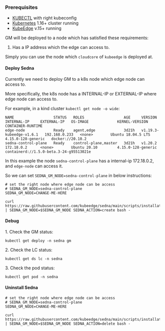 ### Prerequisites
- [KUBECTL][kubectl] with right kubeconfig
- [Kubernetes][kubernetes] 1.16+ cluster running
- [KubeEdge][kubeedge] v.15+ running

GM will be deployed to a node which has satisfied these requirements:
1. Has a IP address which the edge can access to.

Simply you can use the node which `cloudcore` of `kubeedge` is deployed at.

#### Deploy Sedna

Currently we need to deploy GM to a k8s node which edge node can access to.

More specifically, the k8s node has a INTERNAL-IP or EXTERNAL-IP where edge node can access to.

For example, in a kind cluster `kubectl get node -o wide`:
```shell
NAME                  STATUS   ROLES                  AGE     VERSION                   INTERNAL-IP     EXTERNAL-IP   OS-IMAGE             KERNEL-VERSION       CONTAINER-RUNTIME
edge-node             Ready    agent,edge             3d21h   v1.19.3-kubeedge-v1.6.1   192.168.0.233   <none>        Ubuntu 18.04.5 LTS   4.15.0-128-generic   docker://20.10.2
sedna-control-plane   Ready    control-plane,master   3d21h   v1.20.2                   172.18.0.2      <none>        Ubuntu 20.10         4.15.0-128-generic   containerd://1.5.0-beta.3-24-g95513021e
```
In this example the node `sedna-control-plane` has a internal-ip 172.18.0.2, and `edge-node` can access it.

So we can set `SEDNA_GM_NODE=sedna-control-plane` in below instructions:

```shell
# set the right node where edge node can be access
# SEDNA_GM_NODE=sedna-control-plane
SEDNA_GM_NODE=CHANGE-ME-HERE

curl https://raw.githubusercontent.com/kubeedge/sedna/main/scripts/installation/install.sh | SEDNA_GM_NODE=$SEDNA_GM_NODE SEDNA_ACTION=create bash -
```

#### Debug
1\. Check the GM status:
```shell
kubectl get deploy -n sedna gm
```

2\. Check the LC status:
```shell
kubectl get ds lc -n sedna
```

3\. Check the pod status:
```shell
kubectl get pod -n sedna
```

#### Uninstall Sedna
```shell
# set the right node where edge node can be access
# SEDNA_GM_NODE=sedna-control-plane
SEDNA_GM_NODE=CHANGE-ME-HERE

curl https://raw.githubusercontent.com/kubeedge/sedna/main/scripts/installation/install.sh | SEDNA_GM_NODE=$SEDNA_GM_NODE SEDNA_ACTION=delete bash -
```

[kubectl]:https://kubernetes.io/docs/tasks/tools/install-kubectl-linux/#install-kubectl-binary-with-curl-on-linux
[kubeedge]:https://github.com/kubeedge/kubeedge
[kubernetes]:https://kubernetes.io/
